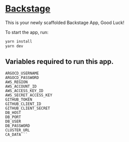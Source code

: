 # [Backstage](https://backstage.io)

This is your newly scaffolded Backstage App, Good Luck!

To start the app, run:

```sh
yarn install
yarn dev
```

## Variables required to run this app.
```ARGOCD_AUTH_TOKEN
ARGOCD_USERNAME
ARGOCD_PASSWORD
AWS_REGION
AWS_ACCOUNT_ID
AWS_ACCESS_KEY_ID
AWS_SECRET_ACCESS_KEY
GITHUB_TOKEN
GITHUB_CLIENT_ID
GITHUB_CLIENT_SECRET
DB_HOST
DB_PORT
DB_USER
DB_PASSWORD
CLUSTER_URL
CA_DATA```
